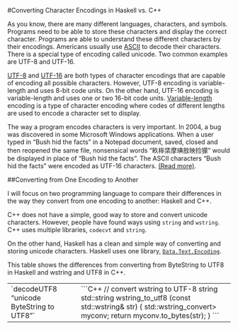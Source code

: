 #Converting Character Encodings in Haskell vs. C++

As you know, there are many different languages, characters, and symbols. Programs need to be able to store these characters and display the correct character. Programs are able to understand these different characters by their encodings. Americans usually use [ASCII](http://www.asciitable.com/) to decode their characters. There is a special type of encoding called unicode. Two common examples are UTF-8 and UTF-16.

[UTF-8](http://en.wikipedia.org/wiki/UTF-8) and [UTF-16](http://en.wikipedia.org/wiki/UTF-16) are both types of character encodings that are capable of encoding all possible characters. However, UTF-8 encoding is variable-length and uses 8-bit code units. On the other hand, UTF-16 encoding is variable-length and uses one or two 16-bit code units. [Variable-length](http://en.wikipedia.org/wiki/Variable-width_encoding) encoding is a type of character encoding where codes of different lengths are used to encode a character set to display.

The way a program encodes characters is very important. In 2004, a bug was discovered in some Microsoft Windows applications. When a user typed in “Bush hid the facts” in a Notepad document, saved, closed and then reopened the same file, nonsensical words “畂桳栠摩琠敨映捡獴” would be displayed in place of “Bush hid the facts”. The ASCII characters “Bush hid the facts” were encoded as UTF-16 characters. [(Read more)](http://en.wikipedia.org/wiki/Bush_hid_the_facts).

##Converting from One Encoding to Another

I will focus on two programming language to compare their differences in the way they convert from one encoding to another: Haskell and C++.

C++ does not have a simple, good way to store and convert unicode characters. However, people have found ways using `string` and `wstring`. C++ uses multiple libraries, `codecvt` and `string`.

On the other hand, Haskell has a clean and simple way of converting and storing unicode characters. Haskell uses one library, [`Data.Text.Encoding`](http://hackage.haskell.org/package/text-1.1.1.3/docs/Data-Text-Encoding.html).

This table shows the differences from converting from ByteString to UTF8 in Haskell and wstring and UTF8 in C++.
<table>
<tr>
<td>
   `decodeUTF8 “unicode ByteString to UTF8”`
</td>
<td>
    ```C++
    // convert wstring to UTF-8 string
    std::string wstring_to_utf8 (const std::wstring& str)
    {
        std::wstring_convert<std::codecvt_utf8<wchar_t>> myconv;
        return myconv.to_bytes(str);
    }
    ```
</td>
</tr>

